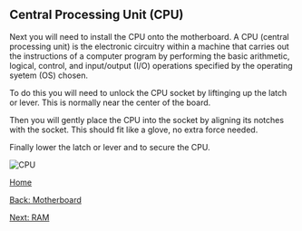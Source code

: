 ## Central Processing Unit (CPU)

Next you will need to install the CPU onto the motherboard. A CPU (central processing unit) is the electronic circuitry within a machine that carries out the instructions of a computer program by performing the basic arithmetic, logical, control, and 
input/output (I/O) operations specified by the operating syetem (OS) chosen.

To do this you will need to unlock the CPU socket by liftinging up the latch or lever. This is normally near the center of the board.

Then you will gently place the CPU into the socket by aligning its notches with the socket. This should fit like a glove, no extra force needed.

Finally lower the latch or lever and to secure the CPU.

![CPU](https://images.anandtech.com/doci/6985/DT_Haswell_i7_FB_678x452.jpg)

[Home](README.md)

[Back: Motherboard](Motherboard.md)

[Next: RAM](RAM.md)

